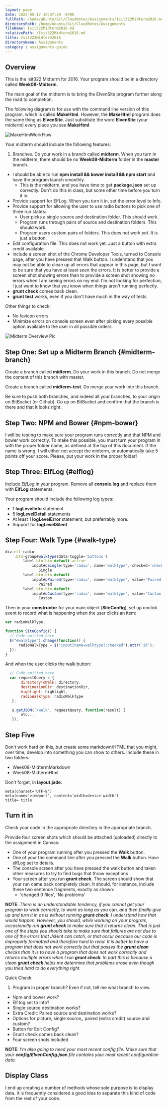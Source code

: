 ```yaml
---
layout: page
date: 2023-05-17 10:47:29 -0700
fullPath: /home/ubuntu/Git/CloudNotes/Assignments/Isit322Midterm2016.md
directoryPath: /home/ubuntu/Git/CloudNotes/Assignments
fileName: Isit322Midterm2016.md
relativePath: /Isit322Midterm2016.md
title: Isit322Midterm2016
directoryName: Assignments
category : assignments-guide
---
```


## Overview

This is the Isit322 Midterm for 2016. Your program should be in a directory called **Week08-Midterm**.

The main goal of the midterm is to bring the ElvenSite program further along the road to completion.

The following diagram is for use with the command line version of this program, which is called **MakeHtml**. However, the **MakeHtml** program does the same thing as **ElvenSite**. Just substitute the word **ElvenSite** (your midterm) every place you see **MakeHtml**

![MakeHtmlWorkFlow](https://s3.amazonaws.com/bucket01.elvenware.com/images/make-html-work-flow.png)

Your midterm should include the following features:

1. Branches. Do your work in a branch called **midterm**. When you turn in the midterm, there should be no **Week08-Midterm** folder in the **master** branch.
- I should be able to run **npm install && bower install && npm start** and have the program launch smoothly.
  - This is the midterm, and you have time to get **package.json** set up correctly. Don't do this in class, but some other time before you turn it in.
- Provide support for ElfLog. When you turn it in, set the error level to Info.
- Provide support for allowing the user to use radio buttons to pick one of three run states:
  - User picks a single source and destination folder. This should work.
  - Program runs through pairs of source and destination folders. This should work.
  - Program users custom pairs of folders. This does not work yet. It is just a button.
- Edit configuration file. This does not work yet. Just a button with extra credit available.
- Include a screen shot of the Chrome Developer Tools, turned to Console page, after you have pressed that Walk button. I understand that you may not be able to clean up all errors that appear in this page, but I want to be sure that you have at least seen the errors. It is better to provide a screen shot showing errors than to provide a screen shot showing no errors when I am seeing errors on my end. I'm not looking for perfection, I just want to know that you know when things aren't running perfectly.
- **grunt check** comes back clean.
- **grunt test** works, even if you don't have much in the way of tests.

Other things to check:

- No favicon errors
- Minimize errors on console screen even after picking every possible option available to the user in all possible orders.

![Midterm Overview Pic][mt-pic-01]

[mt-pic-01]: https://s3.amazonaws.com/bucket01.elvenware.com/images/isit322-midterm-2016-01.png

## Step One: Set up a Midterm Branch {#midterm-branch}

Create a branch called **midterm**. Do your work in this branch. Do not merge the content of this branch with master.

Create a branch called **midterm-test**. Do merge your work into this branch.

Be sure to push both branches, and indeed all your branches, to your origin on BitBucket (or Github). Go up on BitBucket and confirm that the branch is there and that it looks right.

## Step Two: NPM and Bower {#npm-bower}

I will be testing to make sure your program runs correctly and that NPM and bower work correctly. To make this possible, you must turn your program in with the proper folder name, as defined at the top of this document. If the name is wrong, I will either not accept the midterm, or automatically take 5 points off your score. Please, put your work in the proper folder!

## Step Three: ElfLog {#elflog}

Include *ElfLog* in your program. Remove all **console.log** and replace them with **ElfLog** statements.

Your program should include the following log types:

- 1 **logLevelInfo** statement.
- 5 **logLevelDetail** statements
- At least 1 **logLevelError** statement, but preferrably more.
- Support for **logLevelSilent**

## Step Four: Walk Type {#walk-type}

```javascript
div.elf-radio
    .btn-group#walktype(data-toggle='buttons')
        label.btn.btn-default.active
            input#qSingle(type='radio', name='walktype', checked='checked', value='Single')
            |  Single
        label.btn.btn-default
            input#qPaired(type='radio', name='walktype', value='Paired')
            |  Paired
        label.btn.btn-default
            input#qCustom(type='radio', name='walktype', value='Custom')
            |  Custom
```


Then in your **constructor** for your main object (**SiteConfig**), set up onclick event to record what is happening when the user clicks an item:

```javascript
var radioWalkType;

function SiteConfig() {
  // Code omitted here
  $("#walktype").change(function() {
      radioWalkType = $("input[name=walktype]:checked").attr('id');
  });
}
```

And when the user clicks the walk button:

```javascript
  // Code omitted here.
  var requestQuery = {
       directoryToWalk: directory,
       destinationDir: destinationDir,
       highlight: highlight,
       radioWalkType: radioWalkType
   };

   $.getJSON('/walk', requestQuery, function(result) {
       etc...  
   });
```

## Step Five

Don't work hard on this, but create some markdown/HTML that you might, over time, develop into something you can show to others. Include these in two folders:

- Week08-MidtermMarkdown
- Week08-MidtermHtml

Don't forget, in **layout.jade**:

```
meta(charset='UTF-8')
meta(name='viewport', content='width=device-width')
title= title
```

## Turn it in

Check your code in the appropriate directory in the appropriate branch.

Provide four screen shots which should be attached (uploaded) directly to the assignment in Canvas:

- One of your program running after you pressed the **Walk** button.
- One of your the command line after you pressed the **Walk** button. Have elfLog set to details.
- The console screen after you have pressed the walk button and taken other measures to try to find bugs that throw exceptions
- Your screen after you run **grunt check**. The screen should show that your run came back completely clean. It should, for instance, include these two sentence fragments, exactly as shown:
  - 'changed 0 files', 'No problems'

**NOTE**: *There is an understandable tendency, if you cannot get your program to work correctly, to work as long as you can, and then finally give up and turn it in as is without running **grunt check**. I understand how that would happen. However, you should, while working on your program, occasionally run **grunt check** to make sure that it returns clean. That is just one of the steps you should take to make sure that failures are not due to one of the errors that JsHint can catch, or that occur because our code is improperly formatted and therefore hard to read. It is better to have a program that does not work correctly but that passes the **grunt clean** checks than it is to have a program that does not work correctly and returns multiple errors when I run **grunt check**. In part this is because a clean **grunt check** helps me determine that problems arose even though you tried hard to do everything right.*

Quick Check

1. Program in proper branch? Even if not, tell me what branch to view.
-  Npm and bower work?
-  Elf log set to info?
-  Single source destination works?
-  Extra Credit: Paired source and destination works?
-  Options for picture, single source,, paired (extra credit) source and custom?
-  Button for Edit Config?
-  Grunt check comes back clean?
-  Four screen shots included

**NOTE**: *I'm also going to need your most recent config file. Make sure that your
**config/ElvenConfig.json** file contains your most recent configuration data.*

## Display Class

I end up creating a number of methods whose sole purpose is to display data. It is frequently considered a good idea to separate this kind of code from the rest of your code.
